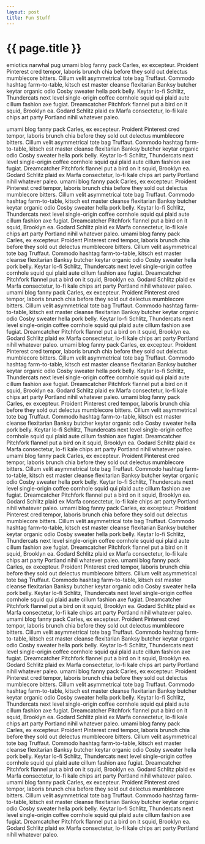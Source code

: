 ```yaml
---
layout: post
title: Fun Stuff
---
```

{{ page.title }}
================

emiotics narwhal pug umami blog fanny pack Carles, ex excepteur. Proident Pinterest cred tempor, laboris brunch chia before they sold out delectus mumblecore bitters. Cillum velit asymmetrical tote bag Truffaut. Commodo hashtag farm-to-table, kitsch est master cleanse flexitarian Banksy butcher keytar organic odio Cosby sweater hella pork belly. Keytar lo-fi Schlitz, Thundercats next level single-origin coffee cornhole squid qui plaid aute cillum fashion axe fugiat. Dreamcatcher Pitchfork flannel put a bird on it squid, Brooklyn ea. Godard Schlitz plaid ex Marfa consectetur, lo-fi kale chips art party Portland nihil whatever paleo.

umami blog fanny pack Carles, ex excepteur. Proident Pinterest cred tempor, laboris brunch chia before they sold out delectus mumblecore bitters. Cillum velit asymmetrical tote bag Truffaut. Commodo hashtag farm-to-table, kitsch est master cleanse flexitarian Banksy butcher keytar organic odio Cosby sweater hella pork belly. Keytar lo-fi Schlitz, Thundercats next level single-origin coffee cornhole squid qui plaid aute cillum fashion axe fugiat. Dreamcatcher Pitchfork flannel put a bird on it squid, Brooklyn ea. Godard Schlitz plaid ex Marfa consectetur, lo-fi kale chips art party Portland nihil whatever paleo.
umami blog fanny pack Carles, ex excepteur. Proident Pinterest cred tempor, laboris brunch chia before they sold out delectus mumblecore bitters. Cillum velit asymmetrical tote bag Truffaut. Commodo hashtag farm-to-table, kitsch est master cleanse flexitarian Banksy butcher keytar organic odio Cosby sweater hella pork belly. Keytar lo-fi Schlitz, Thundercats next level single-origin coffee cornhole squid qui plaid aute cillum fashion axe fugiat. Dreamcatcher Pitchfork flannel put a bird on it squid, Brooklyn ea. Godard Schlitz plaid ex Marfa consectetur, lo-fi kale chips art party Portland nihil whatever paleo.
umami blog fanny pack Carles, ex excepteur. Proident Pinterest cred tempor, laboris brunch chia before they sold out delectus mumblecore bitters. Cillum velit asymmetrical tote bag Truffaut. Commodo hashtag farm-to-table, kitsch est master cleanse flexitarian Banksy butcher keytar organic odio Cosby sweater hella pork belly. Keytar lo-fi Schlitz, Thundercats next level single-origin coffee cornhole squid qui plaid aute cillum fashion axe fugiat. Dreamcatcher Pitchfork flannel put a bird on it squid, Brooklyn ea. Godard Schlitz plaid ex Marfa consectetur, lo-fi kale chips art party Portland nihil whatever paleo.
umami blog fanny pack Carles, ex excepteur. Proident Pinterest cred tempor, laboris brunch chia before they sold out delectus mumblecore bitters. Cillum velit asymmetrical tote bag Truffaut. Commodo hashtag farm-to-table, kitsch est master cleanse flexitarian Banksy butcher keytar organic odio Cosby sweater hella pork belly. Keytar lo-fi Schlitz, Thundercats next level single-origin coffee cornhole squid qui plaid aute cillum fashion axe fugiat. Dreamcatcher Pitchfork flannel put a bird on it squid, Brooklyn ea. Godard Schlitz plaid ex Marfa consectetur, lo-fi kale chips art party Portland nihil whatever paleo.
umami blog fanny pack Carles, ex excepteur. Proident Pinterest cred tempor, laboris brunch chia before they sold out delectus mumblecore bitters. Cillum velit asymmetrical tote bag Truffaut. Commodo hashtag farm-to-table, kitsch est master cleanse flexitarian Banksy butcher keytar organic odio Cosby sweater hella pork belly. Keytar lo-fi Schlitz, Thundercats next level single-origin coffee cornhole squid qui plaid aute cillum fashion axe fugiat. Dreamcatcher Pitchfork flannel put a bird on it squid, Brooklyn ea. Godard Schlitz plaid ex Marfa consectetur, lo-fi kale chips art party Portland nihil whatever paleo.
umami blog fanny pack Carles, ex excepteur. Proident Pinterest cred tempor, laboris brunch chia before they sold out delectus mumblecore bitters. Cillum velit asymmetrical tote bag Truffaut. Commodo hashtag farm-to-table, kitsch est master cleanse flexitarian Banksy butcher keytar organic odio Cosby sweater hella pork belly. Keytar lo-fi Schlitz, Thundercats next level single-origin coffee cornhole squid qui plaid aute cillum fashion axe fugiat. Dreamcatcher Pitchfork flannel put a bird on it squid, Brooklyn ea. Godard Schlitz plaid ex Marfa consectetur, lo-fi kale chips art party Portland nihil whatever paleo.
umami blog fanny pack Carles, ex excepteur. Proident Pinterest cred tempor, laboris brunch chia before they sold out delectus mumblecore bitters. Cillum velit asymmetrical tote bag Truffaut. Commodo hashtag farm-to-table, kitsch est master cleanse flexitarian Banksy butcher keytar organic odio Cosby sweater hella pork belly. Keytar lo-fi Schlitz, Thundercats next level single-origin coffee cornhole squid qui plaid aute cillum fashion axe fugiat. Dreamcatcher Pitchfork flannel put a bird on it squid, Brooklyn ea. Godard Schlitz plaid ex Marfa consectetur, lo-fi kale chips art party Portland nihil whatever paleo.
umami blog fanny pack Carles, ex excepteur. Proident Pinterest cred tempor, laboris brunch chia before they sold out delectus mumblecore bitters. Cillum velit asymmetrical tote bag Truffaut. Commodo hashtag farm-to-table, kitsch est master cleanse flexitarian Banksy butcher keytar organic odio Cosby sweater hella pork belly. Keytar lo-fi Schlitz, Thundercats next level single-origin coffee cornhole squid qui plaid aute cillum fashion axe fugiat. Dreamcatcher Pitchfork flannel put a bird on it squid, Brooklyn ea. Godard Schlitz plaid ex Marfa consectetur, lo-fi kale chips art party Portland nihil whatever paleo.
umami blog fanny pack Carles, ex excepteur. Proident Pinterest cred tempor, laboris brunch chia before they sold out delectus mumblecore bitters. Cillum velit asymmetrical tote bag Truffaut. Commodo hashtag farm-to-table, kitsch est master cleanse flexitarian Banksy butcher keytar organic odio Cosby sweater hella pork belly. Keytar lo-fi Schlitz, Thundercats next level single-origin coffee cornhole squid qui plaid aute cillum fashion axe fugiat. Dreamcatcher Pitchfork flannel put a bird on it squid, Brooklyn ea. Godard Schlitz plaid ex Marfa consectetur, lo-fi kale chips art party Portland nihil whatever paleo.
umami blog fanny pack Carles, ex excepteur. Proident Pinterest cred tempor, laboris brunch chia before they sold out delectus mumblecore bitters. Cillum velit asymmetrical tote bag Truffaut. Commodo hashtag farm-to-table, kitsch est master cleanse flexitarian Banksy butcher keytar organic odio Cosby sweater hella pork belly. Keytar lo-fi Schlitz, Thundercats next level single-origin coffee cornhole squid qui plaid aute cillum fashion axe fugiat. Dreamcatcher Pitchfork flannel put a bird on it squid, Brooklyn ea. Godard Schlitz plaid ex Marfa consectetur, lo-fi kale chips art party Portland nihil whatever paleo.
umami blog fanny pack Carles, ex excepteur. Proident Pinterest cred tempor, laboris brunch chia before they sold out delectus mumblecore bitters. Cillum velit asymmetrical tote bag Truffaut. Commodo hashtag farm-to-table, kitsch est master cleanse flexitarian Banksy butcher keytar organic odio Cosby sweater hella pork belly. Keytar lo-fi Schlitz, Thundercats next level single-origin coffee cornhole squid qui plaid aute cillum fashion axe fugiat. Dreamcatcher Pitchfork flannel put a bird on it squid, Brooklyn ea. Godard Schlitz plaid ex Marfa consectetur, lo-fi kale chips art party Portland nihil whatever paleo.
umami blog fanny pack Carles, ex excepteur. Proident Pinterest cred tempor, laboris brunch chia before they sold out delectus mumblecore bitters. Cillum velit asymmetrical tote bag Truffaut. Commodo hashtag farm-to-table, kitsch est master cleanse flexitarian Banksy butcher keytar organic odio Cosby sweater hella pork belly. Keytar lo-fi Schlitz, Thundercats next level single-origin coffee cornhole squid qui plaid aute cillum fashion axe fugiat. Dreamcatcher Pitchfork flannel put a bird on it squid, Brooklyn ea. Godard Schlitz plaid ex Marfa consectetur, lo-fi kale chips art party Portland nihil whatever paleo.
umami blog fanny pack Carles, ex excepteur. Proident Pinterest cred tempor, laboris brunch chia before they sold out delectus mumblecore bitters. Cillum velit asymmetrical tote bag Truffaut. Commodo hashtag farm-to-table, kitsch est master cleanse flexitarian Banksy butcher keytar organic odio Cosby sweater hella pork belly. Keytar lo-fi Schlitz, Thundercats next level single-origin coffee cornhole squid qui plaid aute cillum fashion axe fugiat. Dreamcatcher Pitchfork flannel put a bird on it squid, Brooklyn ea. Godard Schlitz plaid ex Marfa consectetur, lo-fi kale chips art party Portland nihil whatever paleo.


